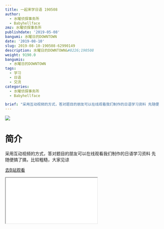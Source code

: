 ```yaml
---
title: 一起来学日语 190508
author:
  - 水曜侦探事务所
  - Babyhellface
zmz: 水曜侦探事务所
publishdate: '2019-05-08'
bangumi: 水曜日的DOWNTOWN
date: '2019-08-10'
slug: 2019-08-10-190508-62990149
description: 水曜日的DOWNTOWN&#8226;190508
weight: 9190.0
bangumis: 
  - 水曜日的DOWNTOWN
tags:
  - 学习
  - 日语
  - 交流
categories:
  - 水曜侦探事务所
  - Babyhellface

brief: "采用互动视频的方式，答对题目的朋友可以在线观看我们制作的日语学习资料 先随便搞了搞，比较粗糙，大家见谅"
---
```

![](https://raw.githubusercontent.com/tcgriffith/owaraisite/master/static/tmpimg/142091fe0d0cb1235bb0cd43d06124ca52264c1c.jpg.480.jpg)
# 简介  
采用互动视频的方式，答对题目的朋友可以在线观看我们制作的日语学习资料
先随便搞了搞，比较粗糙，大家见谅  

[去B站观看](https://www.bilibili.com/video/av62990149/)
<div class ="resp-container"><iframe class="testiframe" src="//player.bilibili.com/player.html?aid=62990149"", scrolling="no", allowfullscreen="true" > </iframe></div> 
